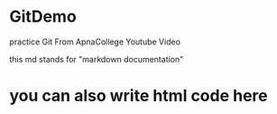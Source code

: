 # GitDemo
practice Git From ApnaCollege Youtube Video

this md stands for "markdown documentation"

<h1>you can also write html code here</h1>
